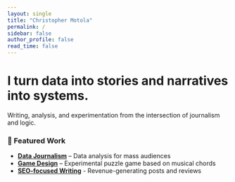 ```yaml
---
layout: single
title: "Christopher Motola"
permalink: /
sidebar: false
author_profile: false
read_time: false
---
```

<div class="hero-intro">
<h1>I turn data into stories and narratives into systems.</h1>
<p>Writing, analysis, and experimentation from the intersection of journalism and logic.</p>
</div>

### 📂 Featured Work  
- **[Data Journalism](portfolio/economic-trends/)** – Data analysis for mass audiences  
- **[Game Design](portfolio/game-design/)** – Experimental puzzle game based on musical chords
- **[SEO-focused Writing](portfolio/small-business-writing/)** - Revenue-generating posts and reviews 


